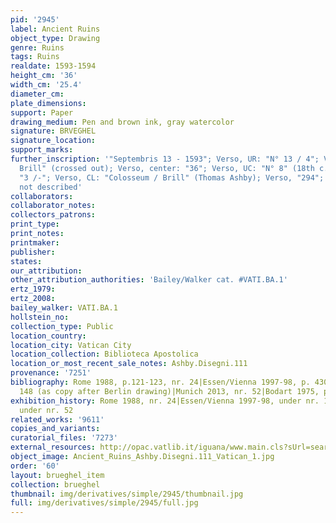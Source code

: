 ```yaml
---
pid: '2945'
label: Ancient Ruins
object_type: Drawing
genre: Ruins
tags: Ruins
realdate: 1593-1594
height_cm: '36'
width_cm: '25.4'
diameter_cm: 
plate_dimensions: 
support: Paper
drawing_medium: Pen and brown ink, gray watercolor
signature: BRVEGHEL
signature_location: 
support_marks: 
further_inscription: '"Septembris 13 - 1593"; Verso, UR: "N° 13 / 4"; Verso, "Paul
  Brill" (crossed out); Verso, center: "36"; Verso, UC: "N° 8" (18th c.); Verso, right:
  "3 /-"; Verso, CL: "Colosseum / Brill" (Thomas Ashby); Verso, "294"; Watermark:
  not described'
collaborators: 
collaborator_notes: 
collectors_patrons: 
print_type: 
print_notes: 
printmaker: 
publisher: 
states: 
our_attribution: 
other_attribution_authorities: 'Bailey/Walker cat. #VATI.BA.1'
ertz_1979: 
ertz_2008: 
bailey_walker: VATI.BA.1
hollstein_no: 
collection_type: Public
location_country: 
location_city: Vatican City
location_collection: Biblioteca Apostolica
location_or_most_recent_sale_notes: Ashby.Disegni.111
provenance: '7251'
bibliography: Rome 1988, p.121-123, nr. 24|Essen/Vienna 1997-98, p. 430, fig. 1, nr.
  148 (as copy after Berlin drawing)|Munich 2013, nr. 52|Bodart 1975, p. 32, nr. 111
exhibition_history: Rome 1988, nr. 24|Essen/Vienna 1997-98, under nr. 148|Munich 2013,
  under nr. 52
related_works: '9611'
copies_and_variants: 
curatorial_files: '7273'
external_resources: http://opac.vatlib.it/iguana/www.main.cls?sUrl=search&t=1437674183696&searchProfile=GDS#anchor_Results
object_image: Ancient_Ruins_Ashby.Disegni.111_Vatican_1.jpg
order: '60'
layout: brueghel_item
collection: brueghel
thumbnail: img/derivatives/simple/2945/thumbnail.jpg
full: img/derivatives/simple/2945/full.jpg
---
```

